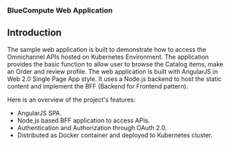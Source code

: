 ### BlueCompute Web Application 

## Introduction

The sample web application is built to demonstrate how to access the Omnichannel APIs hosted on Kubernetes Environment. The application provides the basic function to allow user to browse the Catalog items, make an Order and review profile. The web application is built with AngularJS in Web 2.0 Single Page App style. It uses a Node.js backend to host the static content and implement the BFF (Backend for Frontend pattern).

Here is an overview of the project's features:
- AngularJS SPA.
- Node.js based BFF application to access APIs.
- Authentication and Authorization through OAuth 2.0.
- Distributed as Docker container and deployed to Kubernetes cluster.
